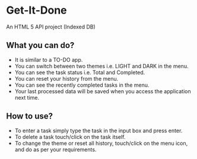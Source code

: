 # Get-It-Done

An HTML 5 API project (Indexed DB)


## What you can do?

* It is similar to a TO-DO app.
* You can switch between two themes i.e. LIGHT and DARK in the menu.
* You can see the task status i.e. Total and Completed.
* You can reset your history from the menu.
* You can see the recently completed tasks in the menu.
* Your last processed data will be saved when you access the application next time.


## How to use?

* To enter a task simply type the task in the input box and press enter.
* To delete a task touch/click on the task itself.
* To change the theme or reset all history, touch/click on the menu icon, and do as per your requirements.
